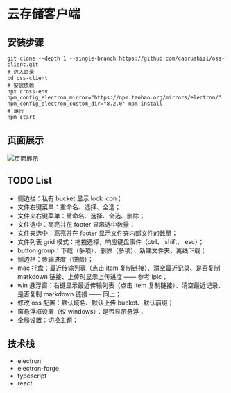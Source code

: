# 云存储客户端

## 安装步骤

```shell script
git clone --depth 1 --single-branch https://github.com/caorushizi/oss-client.git
# 进入目录
cd oss-client
# 安装依赖
npx cross-env npm_config_electron_mirror="https://npm.taobao.org/mirrors/electron/" npm_config_electron_custom_dir="8.2.0" npm install
# 运行
npm start
```

## 页面展示

![页面展示](https://github.com/caorushizi/oss-client/raw/master/images/home-page.png)

## TODO List

- 侧边栏：私有 bucket 显示 lock icon；
- 文件右键菜单：重命名、选择、全选；
- 文件夹右键菜单：重命名、选择、全选、删除；
- 文件选中：高亮并在 footer 显示选中数量；
- 文件夹选中：高亮并在 footer 显示文件夹内部文件的数量；
- 文件列表 grid 模式：拖拽选择，响应键盘事件（ctrl、 shift、 esc）；
- button group：下载（多项）、删除（多项）、新建文件夹、离线下载；
- 侧边栏：传输进度（饼图）；
- mac 托盘：最近传输列表（点击 item 复制链接）、清空最近记录、是否复制 markdown 链接、上传时显示上传进度 —— 参考 ipic；
- win 悬浮窗：右键显示最近传输列表（点击 item 复制链接）、清空最近记录、是否复制 markdown 链接 —— 同上；
- 修改 oss 配置：默认域名、默认上传 bucket、默认前缀；
- 窗悬浮框设置（仅 windows）：是否显示悬浮；
- 全局设置：切换主题；

## 技术栈

- electron
- electron-forge
- typescript
- react
